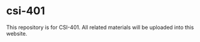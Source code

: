 # csi-401
This repository is for CSI-401. All related materials will be uploaded into this website.
